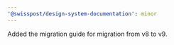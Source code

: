 ```yaml
---
'@swisspost/design-system-documentation': minor
---
```


Added the migration guide for migration from v8 to v9.
